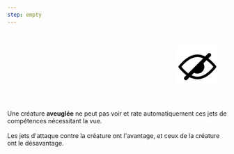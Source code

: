 ```yaml
---
step: empty
---
```

<div class="warning" style='background-color:var(--bg); border-left: solid var(--title) 4px; border-radius: 4px;'>
<p style='padding:0.7em; margin-left:0.7em; display: inline-block;'>
<img src="../../Illustrations/Conditions/FinalBlinded.png" style="width:20%;  float:right; padding:0.7em">

Une créature <b>aveuglée</b> ne peut pas voir et rate automatiquement ces jets de compétences nécessitant la vue.<br><br>
Les jets d'attaque contre la créature ont l'avantage, et ceux de la créature ont le désavantage.<br>
</p>
</div> 

